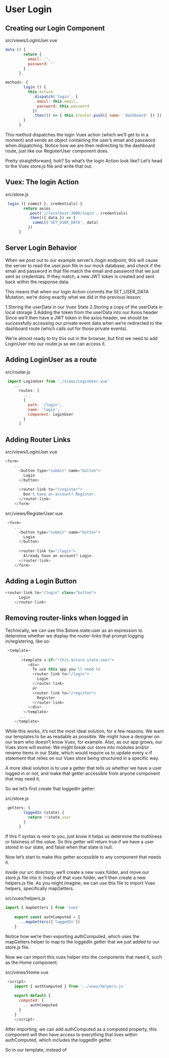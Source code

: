 # User Login

## Creating our Login Component

src/views/LoginUser.vue

```javaScript
data () {
        return {
          email: '',
          password: ''
        }
      },

methods: {
        login () {
          this.$store
            .dispatch('login', {
              email: this.email,
              password: this.password
            })
            .then(() => { this.$router.push({ name: 'dashboard' }) })
        }
      }
```

This method dispatches the login Vuex action (which we’ll get to in a moment) and sends an object containing the user’s email and password when dispatching. Notice how we are then redirecting to the dashboard route, just like our RegisterUser component does.

Pretty straightforward, huh? So what’s the login Action look like? Let’s head to the Vuex store.js file and write that out.

## Vuex: The login Action

src/store.js

```javaScript
 login ({ commit }, credentials) {
        return axios
          .post('//localhost:3000/login', credentials)
          .then(({ data }) => {
            commit('SET_USER_DATA', data)
          })
      }
```

## Server Login Behavior

When we post out to our example server’s /login endpoint, this will cause the server to read the user.json file in our mock database, and check if the email and password in that file match the email and password that we just sent as credentials. If they match, a new JWT token is created and sent back within the response data.

This means that when our login Action commits the SET_USER_DATA Mutation, we’re doing exactly what we did in the previous lesson:

1.Storing the userData in our Vuex State
2.Storing a copy of the userData in local storage
3.Adding the token from the userData into our Axios header
Since we’ll then have a JWT token in the axios header, we should be successfully accessing our private event data when we’re redirected to the dashboard route (which calls out for those private events).

We’re almost ready to try this out in the browser, but first we need to add LoginUser into our router.js so we can access it.

## Adding LoginUser as a route

src/router.js

```javaScript
 import LoginUser from './views/LoginUser.vue'
    ...
      routes: [
        ...
        {
          path: '/login',
          name: 'login',
          component: LoginUser
        }
      ]
```

## Adding Router Links

src/views/LoginUser.vue

```javaScript
<form>
    ...
      <button type="submit" name="button">
        Login
      </button>
    
      <router-link to="/register">
        Don't have an account? Register.
      </router-link>
    </form>
```

src/views/RegisterUser.vue

```javaScript
 <form>
    ...
      <button type="submit" name="button">
        Login
      </button>
    
      <router-link to="/login">
        Already have an account? Login.
      </router-link>
    </form>
```

## Adding a Login Button

```javaScript
<router-link to="/login" class="button">
      Login
    </router-link>
```

## Removing router-links when logged in

Technically, we can use this.$store.state.user as an expression to determine whether we display the router-links that prompt logging in/registering, like so:

```javaScript
 <template>
      ...
       <template v-if="!this.$store.state.user">
          <div>
            To use this app you'll need to
            <router-link to="/login">
              Login
            </router-link>
            or
            <router-link to="/register">
              Register
            </router-link>
          </div>
        </template>
      ...
    </template>
```

While this works, it’s not the most ideal solution, for a few reasons. We want our templates to be as readable as possible. We might have a designer on our team who doesn’t know Vuex, for example. Also, as our app grows, our Vuex store will evolve. We might break our store into modules and/or rename items in our State, which would require us to update every v-if statement that relies on our Vuex store being structured in a specific way.

A more ideal solution is to use a getter that tells us whether we have a user logged in or not, and make that getter accessible from anyone component that may need it.

So we let’s first create that loggedIn getter:

src/store.js

```javaScript
 getters: {
        loggedIn (state) {
          return !!state.user
        }
      }
```

If this !! syntax is new to you, just know it helps us determine the truthiness or falsiness of the value. So this getter will return true if we have a user stored in our state, and false when that state is null.

Now let’s start to make this getter accessible to any component that needs it.

Inside our src directory, we’ll create a new vuex folder, and move our store.js file into it. Inside of that vuex folder, we’ll then create a new helpers.js file. As you might imagine, we can use this file to import Vuex helpers, specifically mapGetters.

src/vuex/helpers.js

```javaScript
import { mapGetters } from 'vuex'
    
    export const authComputed = {
      ...mapGetters(['loggedIn'])
    }
```

Notice how we’re then exporting authComputed, which uses the mapGetters helper to map to the loggedIn getter that we just added to our store.js file.

Now we can import this vuex helper into the components that need it, such as the Home component.

src/views/Home.vue

```javaScript
 <script>
    import { authComputed } from '../vuex/helpers.js'
    
    export default {
      computed: {
        ...authComputed
      }
    }
    </script>
```

After importing, we can add authComputed as a computed property, this component will then have access to everything that lives within authComputed, which includes the loggedIn getter.

So in our template, instead of <template v-if="!this.$store.state.user">, we can use our getter: loggedIn

src/views/Home.vue

```javaScript
 <template>
      ...
        <div v-if="!loggedIn">
          To use this app you'll need to
          <router-link to="/login">
            Login
          </router-link>
          or
          <router-link to="/register">
            Register
          </router-link>
        </div>
      ...
    </template>
```

Great. Now we will only display this welcome message when we’ve determined that there is not already a user in our State.

We can repeat this process in the our AppNav component, which also needs to hide a router-link when we have a user logged in.

src/components/AppNav.vue

```javaScript
<template>
      <div id="nav">
        ...
        <router-link v-if="!loggedIn" to="/login" class="button">
          Login
        </router-link>
      </div>
    </template>
    
    <script>
    import { authComputed } from '../vuex/helpers.js'
    export default {
      computed: {
        ...authComputed
      }
    }
    </script>
```

Here, we’ve imported authComputed, added it as a computed property, and added v-if="!loggedIn" to the router-link that we need to display or not.
